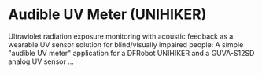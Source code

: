# Audible UV Meter (UNIHIKER)
Ultraviolet radiation exposure monitoring with acoustic feedback as a wearable UV sensor solution for blind/visually impaired people: A simple "audible UV meter" application for a DFRobot UNIHIKER and a GUVA-S12SD analog UV sensor ...
